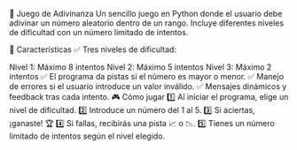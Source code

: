 
🎯 Juego de Adivinanza
Un sencillo juego en Python donde el usuario debe adivinar un número aleatorio dentro de un rango. Incluye diferentes niveles de dificultad con un número limitado de intentos.

📌 Características
✅ Tres niveles de dificultad:

Nivel 1: Máximo 8 intentos
Nivel 2: Máximo 5 intentos
Nivel 3: Máximo 2 intentos
✅ El programa da pistas si el número es mayor o menor.
✅ Manejo de errores si el usuario introduce un valor inválido.
✅ Mensajes dinámicos y feedback tras cada intento.
🎮 Cómo jugar
1️⃣ Al iniciar el programa, elige un nivel de dificultad.
2️⃣ Introduce un número del 1 al 5.
3️⃣ Si aciertas, ¡ganaste! 🏆
4️⃣ Si fallas, recibirás una pista 📈 o 📉.
5️⃣ Tienes un número limitado de intentos según el nivel elegido.
